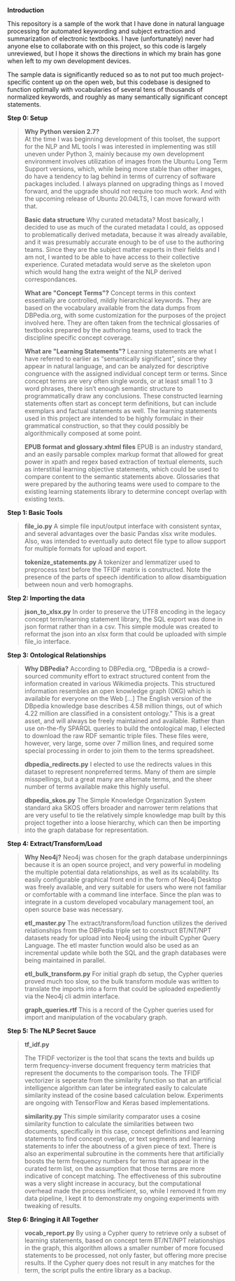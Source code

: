**Introduction**

This repository is a sample of the work that I have done in natural
language processing for automated keywording and subject extraction and
summarization of electronic textbooks. I have (unfortunately) never had
anyone else to collaborate with on this project, so this code is largely
unreviewed, but I hope it shows the directions in which my brain has
gone when left to my own development devices.

The sample data is significantly reduced so as to not put too much
project-specific content up on the open web, but this codebase is
designed to function optimally with vocabularies of several tens of
thousands of normalized keywords, and roughly as many semantically
significant concept statements.

**Step 0: Setup**
> **Why Python version 2.7?**\
> At the time I was beginning development of this toolset, the support
> for the NLP and ML tools I was interested in implementing was still
> uneven under Python 3, mainly because my own development environment
> involves utilization of images from the Ubuntu Long Term Support
> versions, which, while being more stable than other images, do have a
> tendency to lag behind in terms of currency of software packages
> included. I always planned on upgrading things as I moved forward, and
> the upgrade should not require too much work. And with the upcoming
> release of Ubuntu 20.04LTS, I can move forward with that.
>
> **Basic data structure**
> Why curated metadata?
> Most basically, I decided to use as much of the curated metadata I
> could, as opposed to problematically derived metadata, because it was
> already available, and it was presumably accurate enough to be of use
> to the authoring teams. Since they are the subject matter experts in
> their fields and I am not, I wanted to be able to have access to their
> collective experience. Curated metadata would serve as the skeleton
> upon which would hang the extra weight of the NLP derived
> correspondances.
>
> **What are "Concept Terms"?**
> Concept terms in this context essentially are controlled, mildly
> hierarchical keywords. They are based on the vocabulary available from
> the data dumps from DBPedia.org, with some customization for the
> purposes of the project involved here. They are often taken from the
> technical glossaries of textbooks prepared by the authoring teams,
> used to track the discipline specific concept coverage.
>
> **What are "Learning Statements"?**
> Learning statements are what I have referred to earlier as
> “semantically significant”, since they appear in natural language, and
> can be analyzed for descriptive congruence with the assigned
> individual concept term or terms. Since concept terms are very often
> single words, or at least small 1 to 3 word phrases, there isn’t
> enough semantic structure to programmatically draw any conclusions.
> These constructed learning statements often start as concept term
> definitions, but can include exemplars and factual statements as well.
> The learning statements used in this project are intended to be highly
> formulaic in their grammatical construction, so that they could
> possibly be algorithmically composed at some point.
>
> **EPUB format and glossary.xhtml files**
> EPUB is an industry standard, and an easily parsable complex markup
> format that allowed for great power in xpath and regex based
> extraction of textual elements, such as interstitial learning
> objective statements, which could be used to compare content to the
> semantic statements above. Glossaries that were prepared by the
> authoring teams were used to compare to the existing learning
> statements library to determine concept overlap with existing texts.

**Step 1: Basic Tools**
> **file\_io.py**
> A simple file input/output interface with consistent syntax, and
> several advantages over the basic Pandas xlsx write modules. Also, was
> intended to eventually auto detect file type to allow support for
> multiple formats for upload and export.
> 
> **tokenize\_statements.py**
> A tokenizer and lemmatizer used to preprocess text before the TFIDF
> matrix is constructed. Note the presence of the parts of speech
> identification to allow disambiguation between noun and verb
> homographs.

**Step 2: Importing the data**
> **json\_to\_xlsx.py**
> In order to preserve the UTF8 encoding in the legacy concept
> term/learning statement library, the SQL export was done in json
> format rather than in a csv. This simple module was created to
> reformat the json into an xlsx form that could be uploaded with simple
> file\_io interface.

**Step 3: Ontological Relationships**
> **Why DBPedia?**
> According to DBPedia.org, “DBpedia is a crowd-sourced community effort
> to extract structured content from the information created in various
> Wikimedia projects. This structured information resembles an open
> knowledge graph (OKG) which is available for everyone on the
> Web \[…\] The English version of the DBpedia knowledge base
> describes 4.58 million things, out of which 4.22 million are
> classified in a consistent ontology.” This is a great asset, and will
> always be freely maintained and available. Rather than use on-the-fly
> SPARQL queries to build the ontological map, I elected to download the
> raw RDF semantic triple files. These files were, however, very large,
> some over 7 million lines, and required some special processing in
> order to join them to the terms spreadsheet.
>
> **dbpedia\_redirects.py**
> I elected to use the redirects values in this dataset to represent
> nonpreferred terms. Many of them are simple misspellings, but a great
> many are alternate terms, and the sheer number of terms available make
> this highly useful.
>
> **dbpedia\_skos.py**
> The Simple Knowledge Organization System standard aka SKOS offers
> broader and narrower term relations that are very useful to tie the
> relatively simple knowledge map built by this project together into a
> loose hierarchy, which can then be importing into the graph database
> for representation.

**Step 4: Extract/Transform/Load**
> **Why Neo4j?**
> Neo4j was chosen for the graph database underpinnings because it is an
> open source project, and very powerful in modeling the multiple
> potential data relationships, as well as its scalability. Its easily
> configurable graphical front end in the form of Neo4j Desktop was
> freely available, and very suitable for users who were not familiar or
> comfortable with a command line interface. Since the plan was to
> integrate in a custom developed vocabulary management tool, an open
> source base was necessary.
>
> **etl\_master.py**
> The extract/transform/load function utilizes the derived relationships
> from the DBPedia triple set to construct BT/NT/NPT datasets ready for
> upload into Neo4j using the inbuilt Cypher Query Language. The etl
> master function would also be used as an incremental update while both
> the SQL and the graph databases were being maintained in parallel.
> 
> **etl\_bulk\_transform.py**
> For initial graph db setup, the Cypher queries proved much too slow,
> so the bulk transform module was written to translate the imports into
> a form that could be uploaded expediently via the Neo4j cli admin
> interface.
> 
> **graph\_queries.rtf**
> This is a record of the Cypher queries used for import and
> manipulation of the vocabulary graph.

**Step 5: The NLP Secret Sauce**
> **tf\_idf.py**
>
> The TFIDF vectorizer is the tool that scans the texts and builds up
> term frequency-inverse document frequency term matricies that
> represent the documents to the comparison tools. The TFIDF vectorizer is seperate from the similarity function so that an artificial intelligence algorithm can later be integrated easily to calculate similarity instead of the cosine based calculation below. Experiments are ongoing with TensorFlow and Keras based implementations.
> 
> **similarity.py**
> This simple similarity comparator uses a cosine similarity function to
> calculate the similarities between two documents, specifically in this
> case, concept definitions and learning statements to find concept
> overlap, or text segments and learning statements to infer the
> aboutness of a given piece of text. There is also an experimental
> subroutine in the comments here that artificially boosts the term
> frequency numbers for terms that appear in the curated term list, on
> the assumption that those terms are more indicative of concept
> matching. The effectiveness of this subroutine was a very slight
> increase in accuracy, but the computational overhead made the process
> inefficient, so, while I removed it from my data pipeline, I kept it
> to demonstrate my ongoing experiments with tweaking of results.

**Step 6: Bringing it All Together**
> **vocab\_report.py**
> By using a Cypher query to retrieve only a subset of learning
> statements, based on concept term BT/NT/NPT relationships in the
> graph, this algorithm allows a smaller number of more focused statements to be
> processed, not only faster, but offering more precise results. If the
> Cypher query does not result in any matches for the term, the script
> pulls the entire library as a backup.
